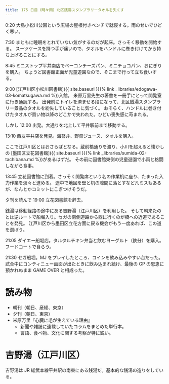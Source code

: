 ```yaml
---
title: 175 日目（時々雨）北区銭湯スタンプラリータオルを失くす
---
```


0:20 大島小松川公園という広場の屋根付きベンチで就寝する。雨のせいでひどく寒い。

7:30 まともに睡眠をとれていない気がするのだが起床。さっそく移動を開始する。
スーツケースを持つ手が痛いので、タオルをハンドルに巻き付けてから持ち上げることにする。

8:45 ミニストップ平井南店でベーコンチーズパン、ミニチョコパン、おにぎりを購入。
ちょうど図書館正面が児童遊園なので、そこまで行って立ち食いする。

9:00 [江戸川区小松川図書館]({{ site.baseurl }}{% link _libraries/edogawa-03-komatsugawa.md %})入館。
米原万里先生の著書を一冊手にとって閲覧室に行き通読する。
出発前にトイレを済ませる段になって、北区銭湯スタンプラリー景品のタオルを紛失していることに気づく。
おそらく、ハンドルに巻き付けたタオルが買い物以降のどこかで失われた。ひどい喪失感に苛まれる。

しかし 12:00 出発。大通りを北上して平井駅前まで移動する。

13:10 西友平井店を発見。海苔弁、野菜ジュース、タオルを購入。

ここで江戸川区とはおさらばとなる。蔵前橋通りを渡り、小川を超えると懐かしの
[墨田区立花図書館]({{ site.baseurl }}{% link _libraries/sumida-02-tachibana.md %})があるはずだ。
その前に図書館東側の児童遊園で小雨と格闘しながら食事。

13:45 立花図書館に到着。さっそく閲覧席という名の作業机に座り、たまった入力作業を淡々と進める。
途中で地図を壁と机の隙間に落とすなど凡ミスもあるが、なんとかコミットにこぎつけそうだ。

夕刊を読んで 19:00 立花図書館を辞去。

銭湯は移動経路の途中にある吉野湯（江戸川区）を利用した。
そして朝来たのとは逆ルートで船堀入り。セガの南側道路から西に行くのが橋への近道であることを発見。
江戸川区から墨田区立花方面に戻る機会がもう一度あれば、この道を選ぼう。

21:05 ダイエー船堀店。タルタルチキン弁当と飲むヨーグルト（鉄分）を購入。フードコートで食らう。

21:30 セガ船堀。MJ をプレイしたところ、コインを飲み込みやすい台だった。
試合中にコンティニュー画面が出たときに飲み込まれ続け、最後の GP の恩恵に預かれぬまま GAME OVER と相成った。

# 読み物

* 朝刊（朝日、産経、東京）
* 夕刊（朝日、東京）
* 米原万里『心臓に毛が生えている理由』
  * 新聞や雑誌に連載していたコラムをまとめた単行本。
  * 言語、食べ物、文化に関する考察が特に鋭い。

# 吉野湯（江戸川区）

吉野湯は JR 総武本線平井駅の南東にある銭湯だ。基本的な銭湯の造りをしている。
